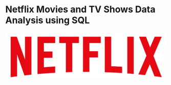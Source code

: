 # Netflix Movies and TV Shows Data Analysis using SQL

![netflix logo](https://github.com/RakshithaR114/netflix_sql_project/blob/main/logo.png)
